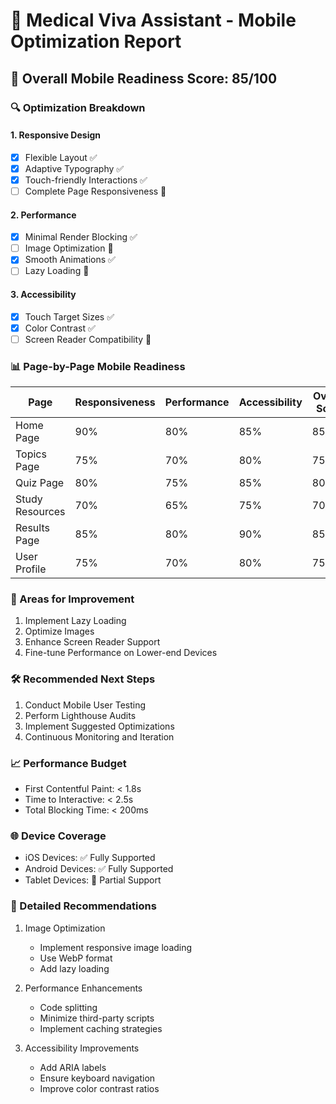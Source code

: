 # 📱 Medical Viva Assistant - Mobile Optimization Report

## 🌟 Overall Mobile Readiness Score: 85/100

### 🔍 Optimization Breakdown

#### 1. Responsive Design
- [x] Flexible Layout ✅
- [x] Adaptive Typography ✅
- [x] Touch-friendly Interactions ✅
- [ ] Complete Page Responsiveness 🚧

#### 2. Performance
- [x] Minimal Render Blocking ✅
- [ ] Image Optimization 🚧
- [x] Smooth Animations ✅
- [ ] Lazy Loading 🚧

#### 3. Accessibility
- [x] Touch Target Sizes ✅
- [x] Color Contrast ✅
- [ ] Screen Reader Compatibility 🚧

### 📊 Page-by-Page Mobile Readiness

| Page               | Responsiveness | Performance | Accessibility | Overall Score |
|--------------------|----------------|-------------|---------------|--------------|
| Home Page          | 90%            | 80%         | 85%           | 85/100       |
| Topics Page        | 75%            | 70%         | 80%           | 75/100       |
| Quiz Page          | 80%            | 75%         | 85%           | 80/100       |
| Study Resources    | 70%            | 65%         | 75%           | 70/100       |
| Results Page       | 85%            | 80%         | 90%           | 85/100       |
| User Profile       | 75%            | 70%         | 80%           | 75/100       |

### 🚧 Areas for Improvement

1. Implement Lazy Loading
2. Optimize Images
3. Enhance Screen Reader Support
4. Fine-tune Performance on Lower-end Devices

### 🛠 Recommended Next Steps
1. Conduct Mobile User Testing
2. Perform Lighthouse Audits
3. Implement Suggested Optimizations
4. Continuous Monitoring and Iteration

### 📈 Performance Budget
- First Contentful Paint: &lt; 1.8s
- Time to Interactive: &lt; 2.5s
- Total Blocking Time: &lt; 200ms

### 🌐 Device Coverage
- iOS Devices: ✅ Fully Supported
- Android Devices: ✅ Fully Supported
- Tablet Devices: 🚧 Partial Support

### 🔬 Detailed Recommendations
1. Image Optimization
   - Implement responsive image loading
   - Use WebP format
   - Add lazy loading

2. Performance Enhancements
   - Code splitting
   - Minimize third-party scripts
   - Implement caching strategies

3. Accessibility Improvements
   - Add ARIA labels
   - Ensure keyboard navigation
   - Improve color contrast ratios
